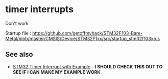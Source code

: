 # timer interrupts

Don't work

Startup file : https://github.com/getoffmyhack/STM32F103-Bare-Metal/blob/master/CMSIS/Device/STM32F1xx/src/startup_stm32f103xb.s

## See also

* [STM32 Timer Interrupt with Example](https://embedded-work.com/stm32-timer-interrupts-with-example/) - **I SHOULD CHECK THIS OUT TO SEE IF I CAN MAKE MY EXAMPLE WORK**

